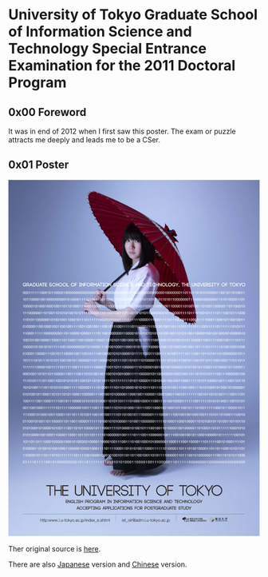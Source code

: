 # University of Tokyo Graduate School of Information Science and Technology Special Entrance Examination for the 2011 Doctoral Program

## 0x00 Foreword

It was in end of 2012 when I first saw this poster. The exam or puzzle attracts me deeply and leads me to be a CSer.

## 0x01 Poster

![](./poster/2011-poster_E.jpg)

Ther original source is [here][1].

There are also [Japanese][2] version and [Chinese][3] version.

[1]: http://www.i.u-tokyo.ac.jp/ist_en/library/posters/2011-poster_en.shtml
[2]: http://www.i.u-tokyo.ac.jp/ist_en/library/posters/2011-poster_ja.shtml
[3]: http://www.i.u-tokyo.ac.jp/ist_en/library/posters/2011-poster_c.shtml